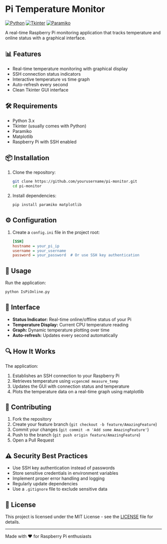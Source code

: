 # Pi Temperature Monitor

[![Python](https://img.shields.io/badge/Python-3.x-blue.svg)](https://www.python.org/)
[![Tkinter](https://img.shields.io/badge/Tkinter-GUI-orange.svg)](https://docs.python.org/3/library/tkinter.html)
[![Paramiko](https://img.shields.io/badge/Paramiko-SSH-green.svg)](http://www.paramiko.org/)

A real-time Raspberry Pi monitoring application that tracks temperature and online status with a graphical interface.

## 📊 Features
- Real-time temperature monitoring with graphical display
- SSH connection status indicators
- Interactive temperature vs time graph
- Auto-refresh every second
- Clean Tkinter GUI interface

## 🛠️ Requirements
- Python 3.x
- Tkinter (usually comes with Python)
- Paramiko
- Matplotlib
- Raspberry Pi with SSH enabled

## 📦 Installation
1. Clone the repository:
   ```bash
   git clone https://github.com/yourusername/pi-monitor.git
   cd pi-monitor
   ```
2. Install dependencies:
   ```bash
   pip install paramiko matplotlib
   ```

## ⚙️ Configuration
1. Create a `config.ini` file in the project root:
   ```ini
   [SSH]
   hostname = your_pi_ip
   username = your_username
   password = your_password  # Or use SSH key authentication
   ```

## 🚀 Usage
Run the application:
```bash
python IsPiOnline.py
```

## 📱 Interface
- **Status Indicator:** Real-time online/offline status of your Pi
- **Temperature Display:** Current CPU temperature reading
- **Graph:** Dynamic temperature plotting over time
- **Auto-refresh:** Updates every second automatically

## 🔍 How It Works
The application:
1. Establishes an SSH connection to your Raspberry Pi
2. Retrieves temperature using `vcgencmd measure_temp`
3. Updates the GUI with connection status and temperature
4. Plots the temperature data on a real-time graph using matplotlib

## 🤝 Contributing
1. Fork the repository
2. Create your feature branch (`git checkout -b feature/AmazingFeature`)
3. Commit your changes (`git commit -m 'Add some AmazingFeature'`)
4. Push to the branch (`git push origin feature/AmazingFeature`)
5. Open a Pull Request

## ⚠️ Security Best Practices
- Use SSH key authentication instead of passwords
- Store sensitive credentials in environment variables
- Implement proper error handling and logging
- Regularly update dependencies
- Use a `.gitignore` file to exclude sensitive data

## 📄 License
This project is licensed under the MIT License - see the [LICENSE](LICENSE) file for details.

---
Made with ❤️ for Raspberry Pi enthusiasts